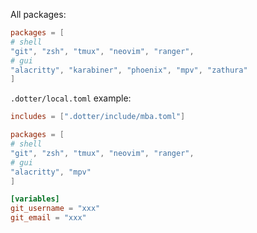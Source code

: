 All packages:

```toml
packages = [
# shell
"git", "zsh", "tmux", "neovim", "ranger", 
# gui
"alacritty", "karabiner", "phoenix", "mpv", "zathura"
]
```


`.dotter/local.toml` example:

```toml
includes = [".dotter/include/mba.toml"]

packages = [
# shell
"git", "zsh", "tmux", "neovim", "ranger", 
# gui
"alacritty", "mpv"
]

[variables]
git_username = "xxx"
git_email = "xxx"
```
